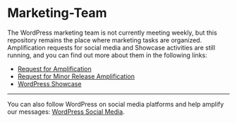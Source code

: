 # Marketing-Team

The WordPress marketing team is not currently meeting weekly, but this repository remains the place where marketing tasks are organized. Amplification requests for social media and Showcase activities are still running, and you can find out more about them in the following links:
* [Request for Amplification](https://github.com/WordPress/Marketing-Team/issues/new?assignees=bjmcsherry%2Cdansoschin%2Cjennimckinnon%2Cbernard0omnisend&labels=amplification-request&projects=&template=2-request-for-amplification-template.yml&title=%5BAMPLIFY%5D%3A+)
* [Request for Minor Release Amplification](https://github.com/WordPress/Marketing-Team/issues/new?assignees=bjmcsherry%2Cdansoschin&labels=amplification-request%2Crelease-amplification&projects=&template=3-request-for-release-amplification.yml&title=%5BAMPLIFY+RELEASE%5D%3A+WordPress+X.Y.Z)
* [WordPress Showcase ](https://github.com/WordPress/Marketing-Team/wiki/WordPress-Showcase)

----

You can also follow WordPress on social media platforms and help amplify our messages: [WordPress Social Media](https://make.wordpress.org/marketing/handbook/social-media/).
